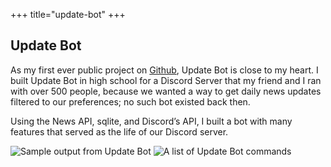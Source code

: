 +++
title="update-bot"
+++

## Update Bot

As my first ever public project on [Github](https://github.com/Sarthak-Dayal/Update-Bot), Update Bot is close to my heart. I built Update Bot in high school for a Discord Server that my friend and I ran with over 500 people, because we wanted a way to get daily news updates filtered to our preferences; no such bot existed back then.

Using the News API, sqlite, and Discord’s API, I built a bot with many features that served as the life of our Discord server.

<img src="/images/update0.png" alt="Sample output from Update Bot">
<img src="/images/update1.png" alt="A list of Update Bot commands">